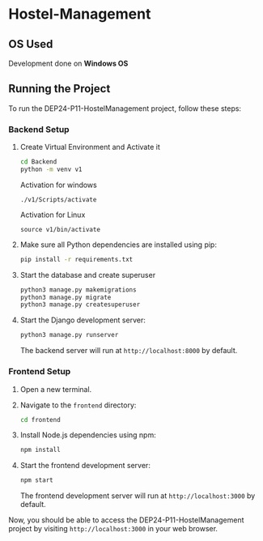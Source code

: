 # Hostel-Management

## OS Used

Development done on **Windows OS** 
 
## Running the Project

To run the DEP24-P11-HostelManagement project, follow these steps:

### Backend Setup
1. Create Virtual Environment and Activate it
    ```bash
    cd Backend
    python -m venv v1
    ```
    Activation for windows
    ```
    ./v1/Scripts/activate
    ```
    Activation for Linux
    ```
    source v1/bin/activate
    ```

2. Make sure all Python dependencies are installed using pip:

    ```bash
    pip install -r requirements.txt
    ```
3. Start the database and create superuser
    ```bash
    python3 manage.py makemigrations
    python3 manage.py migrate
    python3 manage.py createsuperuser
    ```

4. Start the Django development server:

    ```bash
    python3 manage.py runserver
    ```

   The backend server will run at `http://localhost:8000` by default.

### Frontend Setup

1. Open a new terminal.

2. Navigate to the `frontend` directory:

    ```bash
    cd frontend
    ```

3. Install Node.js dependencies using npm:

    ```bash
    npm install
    ```

4. Start the frontend development server:

    ```bash
    npm start
    ```

   The frontend development server will run at `http://localhost:3000` by default.

Now, you should be able to access the DEP24-P11-HostelManagement project by visiting `http://localhost:3000` in your web browser.


